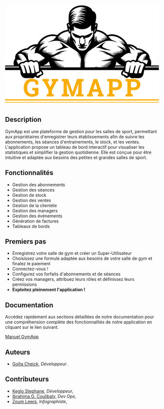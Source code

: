 
![GymApp Logo](images/logo_md.png "GymApp Logo")

## Description

GymApp est une plateforme de gestion pour les salles de sport, permettant aux propriétaires d'enregistrer leurs établissements afin de suivre les abonnements, les séances d'entrainements, le stock, et les ventes. L'application propose un tableau de bord interactif pour visualiser les statistiques et simplifier la gestion quotidienne. Elle est conçue pour être intuitive et adaptée aux besoins des petites et grandes salles de sport.


## Fonctionnalités

- Gestion des abonnements
- Gestion des séances
- Gestion de stock
- Gestion des ventes
- Gestion de la clientèle
- Gestion des managers
- Gestion des évènements
- Génération de factures
- Tableaux de bords

## Premiers pas
- Enregistrez votre salle de gym et créer un Super-Utilisateur
- Choisissez une formule adaptée aux besoins de votre salle de gym et finalez le paiement
- Connectez-vous ! 
- Configurez vos forfaits d'abonnements et de séances
- Créez vos managers, attribuez leurs rôles et définissez leurs permissions
- **Exploitez pleinement l'application !** 

## Documentation

Accédez rapidement aux sections détaillées de notre documentation pour une compréhension complète des fonctionnalités de notre application en cliquant sur le lien suivant.  

[Manuel GymApp](docs/table.md)



## Auteurs

- [Goïta Cheick](https://www.github.com/Chesterkxng), *Développeur*.

## Contributeurs

- [Keglo Stephane](https://www.github.com/keglostephane), *Développeur*,
- [Ibrahima G. Coulibaly](https://www.github.com/iib0011), *Dev Ops*,
- [Zoum Lewis](https://www.facebook.com/ouattara.zoumanalewiis), *Infographiste*,


